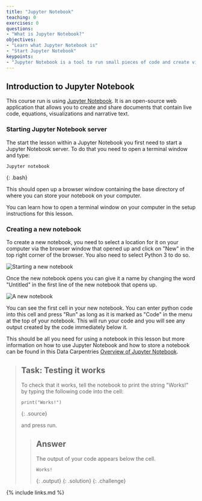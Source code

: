 ```yaml
---
title: "Jupyter Notebook"
teaching: 0
exercises: 0
questions:
- "What is Jupyter Notebook?"
objectives:
- "Learn what Jupyter Notebook is"
- "Start Jupyter Notebook"
keypoints:
- "Jupyter Notebook is a tool to run small pieces of code and create visualisations more easily than via the command line. It is useful for running tutorials and lessons such as this one."
---
```


## Introduction to Jupyter Notebook

This course run is using [Jupyter Notebook](https://jupyter.org). It is an open-source web application that allows you to create and share documents that contain live code, equations, visualizations and narrative text.

### Starting Jupyter Notebook server
The start the lesson within a Jupyter Notebook you first need to start a Jupyter Notebook server.  To do that you need to open a terminal window and type:

~~~
Jupyter notebook
~~~
{: .bash}

This should open up a browser window containing the base directory of where you can store your notebook on your computer.

You can learn how to open a terminal window on your computer in the setup instructions for this lesson.

### Creating a new notebook

To create a new notebook, you need to select a location for it on your computer via the browser window that opened up and click on "New" in the top right corner of the browser.  You also need to select Python 3 to do so.

![Starting a new notebook](../fig/start-notebook.png)

Once the new notebook opens you can give it a name by changing the word "Untitled" in the first line of the new notebook that opens up.

![A new notebook](../fig/new-notebook.png)

You can see the first cell in your new notebook.  You can enter python code into this cell and press "Run" as long as it is marked as "Code" in the menu at the top of your notebook.  This will run your code and you will see any output created by the code immediately below it.

This should be all you need for using a notebook in this lesson but more information on how to use Jupyter Notebook and how to store a notebook can be found in this Data Carpentries [Overview of Jupyter Notebook](https://datacarpentry.org/python-ecology-lesson/jupyter_notebooks/).

> ## Task: Testing it works
>
> To check that it works, tell the notebook to print the string "Works!" by typing the following code into the cell:
>
> ~~~
> print("Works!")
> ~~~
> {: .source}
>
> and press run.  
>
> > ## Answer
> >
> > The output of your code appears below the cell.
> >
> >```
> > Works!
> >```
> > {: .output}
> {: .solution}
{: .challenge}




{% include links.md %}
